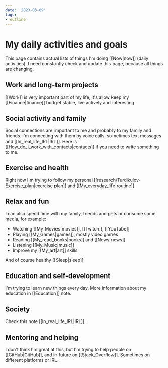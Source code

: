 ```yaml
---
date: '2023-03-09'
tags:
- outline
---
```


# My daily activities and goals

This page contains actual lists of things I'm doing [[Now|now]] (daily activities),
I need constantly check and update this page, because all things are changing.

## Work and long-term projects

[[Work]] is very important part of my life, it's allow keep my [[Finance|finance]]
budget stable, live actively and interesting.

## Social activity and family

Social connections are important to me and probably to my family and friends.
I'm connecting with them by voice calls, sometimes text messages and
[[In_real_life_IRL|IRL]]. Here is [[How_do_I_work_with_contacts|contacts]] if
you need to write something to me.

## Exercise and health

Right now I'm trying to follow my personal
[[research/Turdikulov-Exercise_plan|exercise plan]] and [[My_everyday_life|routine]].

## Relax and fun

I can also spend time with my family, friends and pets or consume some media,
for example:

- Watching [[My_Movies|movies]], [[Twitch]], [[YouTube]]
- Playing [[My_Games|games]], mostly video games
- Reading [[My_read_books|books]] and [[News|news]]
- Listening [[My_Music|music]]
- Improve my [[My_art|art]] skills

And of course healthy [[Sleep|sleep]].

## Education and self-development

I'm trying to learn new things every day. More information about my education in
[[Education]] note.

## Society

Check this note [[In_real_life_IRL|IRL]].

## Mentoring and helping

I don't think I'm great at this, but I'm trying to help people on [[GitHub|GitHub]],
and in future on [[Stack_Overflow]]. Sometimes on different platforms or IRL.
